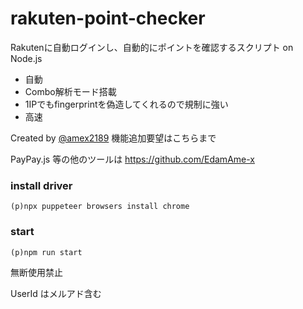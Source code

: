 # rakuten-point-checker

Rakutenに自動ログインし、自動的にポイントを確認するスクリプト on Node.js

- 自動
- Combo解析モード搭載
- 1IPでもfingerprintを偽造してくれるので規制に強い
- 高速

Created by [@amex2189](https://twitter.com/amex2189)
機能追加要望はこちらまで

PayPay.js 等の他のツールは https://github.com/EdamAme-x

### install driver

`(p)npx puppeteer browsers install chrome`

### start

`(p)npm run start`

無断使用禁止

UserId はメルアド含む
